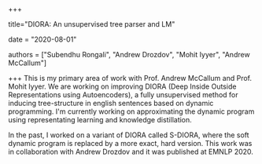 +++

title="DIORA: An unsupervised tree parser and LM"

date = "2020-08-01"

authors = ["Subendhu Rongali", "Andrew Drozdov", "Mohit Iyyer", "Andrew McCallum"]

+++
This is my primary area of work with Prof. Andrew McCallum and Prof. Mohit Iyyer. We are working on improving DIORA (Deep Inside Outside Representations using Autoencoders), a fully unsupervised method for inducing tree-structure in english sentences based on dynamic programming. I'm currently working on approximating the dynamic program using representating learning and knowledge distillation.

In the past, I worked on a variant of DIORA called S-DIORA, where the soft dynamic program is replaced by a more exact, hard version. This work was in collaboration with Andrew Drozdov and it was published at EMNLP 2020.
